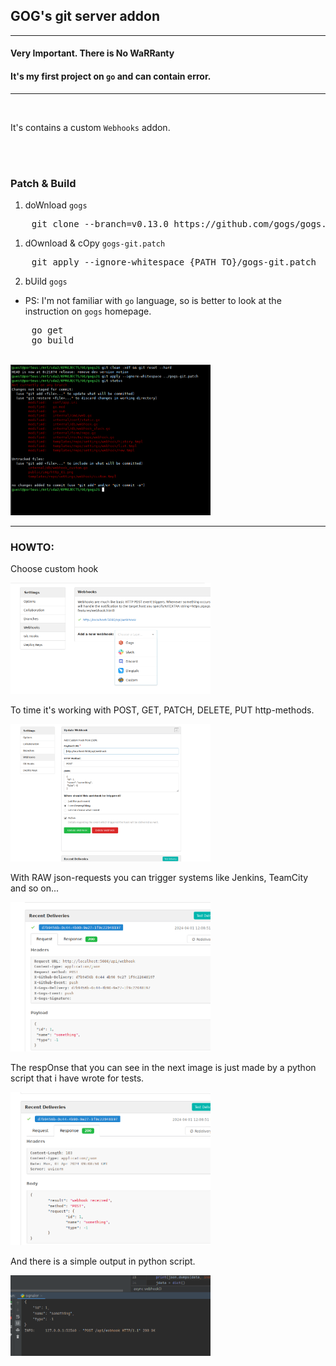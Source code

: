 ## GOG's git server addon

---


#### Very Important. There is No WaRRanty
#### It's my first project on ```go``` and can contain error.

---

<br/>

It's contains a custom ```Webhooks``` addon.

<br/>
<br/>

### Patch & Build

1. doWnload ```gogs```
<pre>
    git clone --branch=v0.13.0 https://github.com/gogs/gogs.git
</pre>

1. dOwnload & cOpy ```gogs-git.patch```
<pre>
    git apply --ignore-whitespace {PATH_TO}/gogs-git.patch
</pre>

2. bUild ```gogs```
* PS: I'm not familiar with ```go``` language, so is better to look at the instruction on ```gogs``` homepage. 

<pre>
    go get
    go build
</pre>

<br/>


<img src="img/img_cmds_01.png" width="320">

---

### HOWTO:

Choose custom hook

<img src="img/img_05.png" width="320">

To time it's working with POST, GET, PATCH, DELETE, PUT http-methods.

<img src="img/img_01.png" width="320">

With RAW json-requests you can trigger systems like Jenkins, TeamCity and so on...

<img src="img/img_02.png" width="320">

The respOnse that you can see in the next image is just made by a python script that i have wrote for tests.

<img src="img/img_03.png" width="320">

And there is a simple output in python script. 

<img src="img/img_04.png" width="320">

